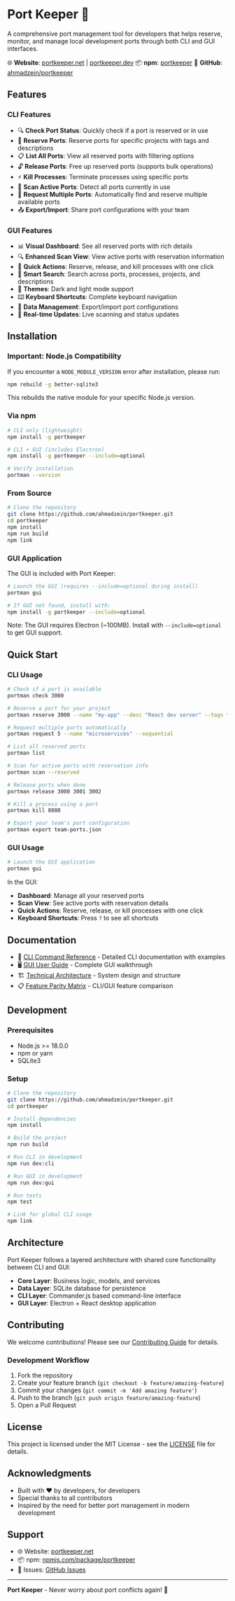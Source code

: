 # Port Keeper 🚀

A comprehensive port management tool for developers that helps reserve, monitor, and manage local development ports through both CLI and GUI interfaces.

🌐 **Website**: [portkeeper.net](https://portkeeper.net) | [portkeeper.dev](https://portkeeper.dev)
📦 **npm**: [portkeeper](https://www.npmjs.com/package/portkeeper)
🐙 **GitHub**: [ahmadzein/portkeeper](https://github.com/ahmadzein/portkeeper)

## Features

### CLI Features
- 🔍 **Check Port Status**: Quickly check if a port is reserved or in use
- 📌 **Reserve Ports**: Reserve ports for specific projects with tags and descriptions
- 📋 **List All Ports**: View all reserved ports with filtering options
- 🔓 **Release Ports**: Free up reserved ports (supports bulk operations)
- ⚡ **Kill Processes**: Terminate processes using specific ports
- 🔎 **Scan Active Ports**: Detect all ports currently in use
- 🎯 **Request Multiple Ports**: Automatically find and reserve multiple available ports
- 📤 **Export/Import**: Share port configurations with your team

### GUI Features
- 📊 **Visual Dashboard**: See all reserved ports with rich details
- 🔍 **Enhanced Scan View**: View active ports with reservation information
- 🎯 **Quick Actions**: Reserve, release, and kill processes with one click
- 🔎 **Smart Search**: Search across ports, processes, projects, and descriptions
- 🎨 **Themes**: Dark and light mode support
- ⌨️ **Keyboard Shortcuts**: Complete keyboard navigation
- 💾 **Data Management**: Export/import port configurations
- 🔄 **Real-time Updates**: Live scanning and status updates

## Installation

### Important: Node.js Compatibility

If you encounter a `NODE_MODULE_VERSION` error after installation, please run:

```bash
npm rebuild -g better-sqlite3
```

This rebuilds the native module for your specific Node.js version.

### Via npm
```bash
# CLI only (lightweight)
npm install -g portkeeper

# CLI + GUI (includes Electron)
npm install -g portkeeper --include=optional

# Verify installation
portman --version
```

### From Source
```bash
# Clone the repository
git clone https://github.com/ahmadzein/portkeeper.git
cd portkeeper
npm install
npm run build
npm link
```

### GUI Application
The GUI is included with Port Keeper:

```bash
# Launch the GUI (requires --include=optional during install)
portman gui

# If GUI not found, install with:
npm install -g portkeeper --include=optional
```

Note: The GUI requires Electron (~100MB). Install with `--include=optional` to get GUI support.

## Quick Start

### CLI Usage

```bash
# Check if a port is available
portman check 3000

# Reserve a port for your project
portman reserve 3000 --name "my-app" --desc "React dev server" --tags frontend react

# Request multiple ports automatically
portman request 5 --name "microservices" --sequential

# List all reserved ports
portman list

# Scan for active ports with reservation info
portman scan --reserved

# Release ports when done
portman release 3000 3001 3002

# Kill a process using a port
portman kill 8080

# Export your team's port configuration
portman export team-ports.json
```

### GUI Usage

```bash
# Launch the GUI application
portman gui
```

In the GUI:
- **Dashboard**: Manage all your reserved ports
- **Scan View**: See active ports with reservation details
- **Quick Actions**: Reserve, release, or kill processes with one click
- **Keyboard Shortcuts**: Press `?` to see all shortcuts

## Documentation

- 📖 [CLI Command Reference](docs/CLI_COMMAND_REFERENCE.md) - Detailed CLI documentation with examples
- 🖥️ [GUI User Guide](docs/GUI_USER_GUIDE.md) - Complete GUI walkthrough
- 🏗️ [Technical Architecture](TECHNICAL_ARCHITECTURE.md) - System design and structure
- 📋 [Feature Parity Matrix](docs/FEATURE_PARITY_MATRIX.md) - CLI/GUI feature comparison

## Development

### Prerequisites
- Node.js >= 18.0.0
- npm or yarn
- SQLite3

### Setup
```bash
# Clone the repository
git clone https://github.com/ahmadzein/portkeeper.git
cd portkeeper

# Install dependencies
npm install

# Build the project
npm run build

# Run CLI in development
npm run dev:cli

# Run GUI in development
npm run dev:gui

# Run tests
npm test

# Link for global CLI usage
npm link
```

## Architecture

Port Keeper follows a layered architecture with shared core functionality between CLI and GUI:

- **Core Layer**: Business logic, models, and services
- **Data Layer**: SQLite database for persistence
- **CLI Layer**: Commander.js based command-line interface
- **GUI Layer**: Electron + React desktop application

## Contributing

We welcome contributions! Please see our [Contributing Guide](CONTRIBUTING.md) for details.

### Development Workflow
1. Fork the repository
2. Create your feature branch (`git checkout -b feature/amazing-feature`)
3. Commit your changes (`git commit -m 'Add amazing feature'`)
4. Push to the branch (`git push origin feature/amazing-feature`)
5. Open a Pull Request

## License

This project is licensed under the MIT License - see the [LICENSE](LICENSE) file for details.

## Acknowledgments

- Built with ❤️ by developers, for developers
- Special thanks to all contributors
- Inspired by the need for better port management in modern development

## Support

- 🌐 Website: [portkeeper.net](https://portkeeper.net)
- 📦 npm: [npmjs.com/package/portkeeper](https://www.npmjs.com/package/portkeeper)
- 🐛 Issues: [GitHub Issues](https://github.com/ahmadzein/portkeeper/issues)

---

**Port Keeper** - Never worry about port conflicts again! 🎉
